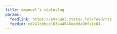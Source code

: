 ```yaml
---
title: emanuel’s statuslog
params:
  feedlink: https://emanuel.status.lol/feed/rss
  feedid: cd241cebce1634a4648ea9da90fa1c81
---
```

